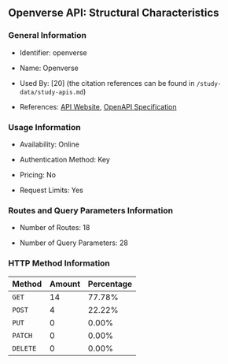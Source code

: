## Openverse API: Structural Characteristics

### General Information

- Identifier: openverse

- Name: Openverse

- Used By: [20] (the citation references can be found in `/study-data/study-apis.md`)

- References: [API Website](https://api.openverse.org), [OpenAPI Specification](https://api.openverse.org/v1/schema)

### Usage Information

- Availability: Online

- Authentication Method: Key

- Pricing: No

- Request Limits: Yes

### Routes and Query Parameters Information

- Number of Routes: 18

- Number of Query Parameters: 28

### HTTP Method Information

| Method | Amount | Percentage |
|--------|--------|------------|
| `GET` | 14 | 77.78% |
| `POST` | 4 | 22.22% |
| `PUT` | 0 | 0.00% |
| `PATCH` | 0 | 0.00% |
| `DELETE` | 0 | 0.00% |
